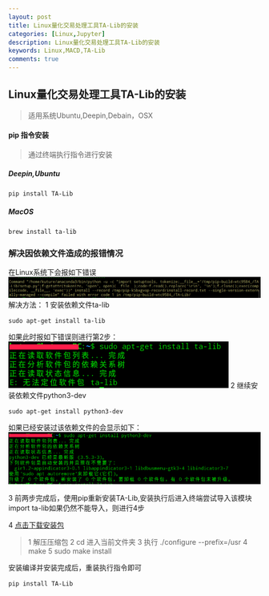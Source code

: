 ```yaml
---
layout: post
title: Linux量化交易处理工具TA-Lib的安装
categories: [Linux,Jupyter]
description: Linux量化交易处理工具TA-Lib的安装
keywords: Linux,MACD,TA-Lib
comments: true
---
```




## Linux量化交易处理工具TA-Lib的安装

> 适用系统Ubuntu,Deepin,Debain，OSX

#### pip 指令安装
> 通过终端执行指令进行安装

##### Deepin,Ubuntu 
```
pip install TA-Lib
```
##### MacOS
```
brew install ta-lib
```

### 解决因依赖文件造成的报错情况
在Linux系统下会报如下错误
![Wrong00](/images/posts/Linux/TA-Lib-001.png)
解决方法：
1 安装依赖文件ta-lib
```
sudo apt-get install ta-lib
```
如果此时报如下错误则进行第2步：
![Wrong01](/images/posts/Linux/TA-Lib-002.png)
2 继续安装依赖文件python3-dev
```
sudo apt-get install python3-dev
```
如果已经安装过该依赖文件的会显示如下：
![Wrong02](/images/posts/Linux/TA-Lib-003.png)

3 前两步完成后，使用pip重新安装TA-Lib,安装执行后进入终端尝试导入该模块 import ta-lib如果仍然不能导入，则进行4步

4 [点击下载安装包](http://prdownloads.sourceforge.net/ta-lib/ta-lib-0.4.0-src.tar.gz)
> 1 解压压缩包
2 cd 进入当前文件夹
3 执行 ./configure --prefix=/usr
4 make
5 sudo make install

安装编译并安装完成后，重装执行指令即可
```
pip install TA-Lib
```



